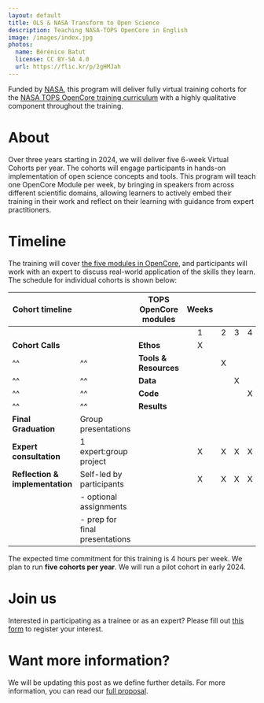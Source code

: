 ```yaml
---
layout: default
title: OLS & NASA Transform to Open Science
description: Teaching NASA-TOPS OpenCore in English
image: /images/index.jpg
photos:
  name: Bérénice Batut
  license: CC BY-SA 4.0
  url: https://flic.kr/p/2gHMJah
---
```


Funded by [NASA](https://www.nasa.gov/), this program will deliver fully virtual training cohorts for the [NASA TOPS OpenCore training curriculum](https://nasa.github.io/Transform-to-Open-Science/) with a 
highly qualitative component throughout the training. 

# About
      
Over three years starting in 2024, we will deliver five 6-week Virtual Cohorts per year. The cohorts will engage participants in hands-on implementation of open science concepts and tools. This program will teach one OpenCore Module per week, by bringing in speakers from across different scientific domains, allowing learners to actively embed their training in their work and reflect on their learning with guidance from expert practitioners.

# Timeline

The training will cover [the five modules in OpenCore](https://opensciency.github.io/sprint-content), and participants will work with an expert to discuss real-world application of the skills they learn. The schedule for individual cohorts is shown below:

| Cohort timeline                 |                                | TOPS OpenCore modules |  Weeks           ||||||
|---------------------------------|--------------------------------|-----------------------|:-:|:-:|:-:|:-:|:-:|:-:|
|                                 |                                |                       | 1 | 2 | 3 | 4 | 5 | 6 |   
| **Cohort Calls**                |                                | **Ethos**             | X |   |   |   |   |   |   
| ^^                              | ^^                             | **Tools & Resources** |   | X |   |   |   |   |  
| ^^                              | ^^                             | **Data**              |   |   | X |   |   |   |  
| ^^                              | ^^                             | **Code**              |   |   |   | X |   |   |  
| ^^                              | ^^                             | **Results**           |   |   |   |   | X |   | 
| **Final Graduation**            | Group presentations            |                       |   |   |   |   |   | X |
| **Expert consultation**         | 1 expert:group project         |                       | X | X | X | X | X |   |
| **Reflection & implementation** | Self-led by participants       |                       | X | X | X | X | X |   \
|                                 | - optional assignments         |                       |   |   |   |   |   |   \
|                                 | - prep for final presentations |                       |   |   |   |   |   |   |

The expected time commitment for this training is 4 hours per week. We plan to run **five cohorts per year**. 
We will run a pilot cohort in early 2024. 

# Join us

Interested in participating as a trainee or as an expert? Please fill out [this form](https://forms.gle/bUEXdcSkt9BgY4tXA) to register your interest.

# Want more information?

We will be updating this post as we define further details.
For more information, you can read our [full proposal](https://zenodo.org/records/8250979).

